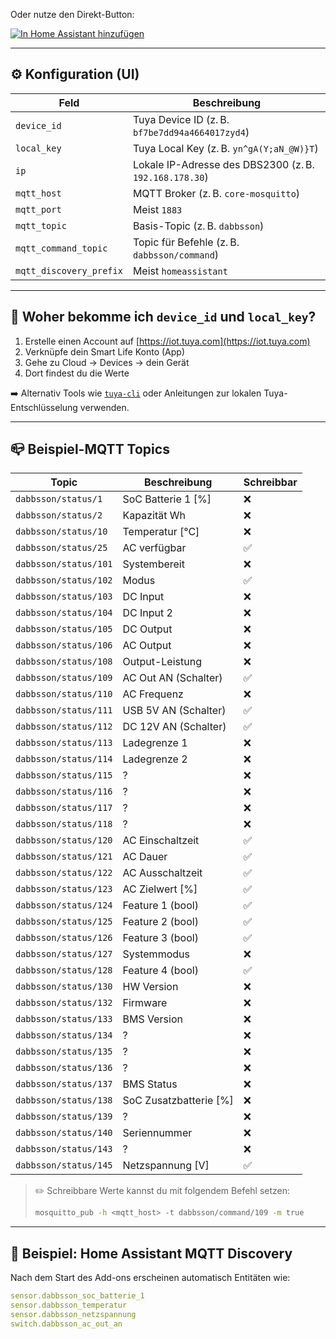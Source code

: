 
Oder nutze den Direkt-Button:

[![In Home Assistant hinzufügen](https://my.home-assistant.io/badges/supervisor_add_addon_repository.svg)](https://my.home-assistant.io/redirect/supervisor_add_addon_repository/?repository_url=https://github.com/kleimj1/dabbsson_dbs2300)

---

## ⚙️ Konfiguration (UI)

| Feld                 | Beschreibung                                   |
|----------------------|-----------------------------------------------|
| `device_id`          | Tuya Device ID (z. B. `bf7be7dd94a4664017zyd4`) |
| `local_key`          | Tuya Local Key (z. B. `yn^gA(Y;aN_@W)}T`)       |
| `ip`                 | Lokale IP-Adresse des DBS2300 (z. B. `192.168.178.30`) |
| `mqtt_host`          | MQTT Broker (z. B. `core-mosquitto`)          |
| `mqtt_port`          | Meist `1883`                                   |
| `mqtt_topic`         | Basis-Topic (z. B. `dabbsson`)                 |
| `mqtt_command_topic` | Topic für Befehle (z. B. `dabbsson/command`)   |
| `mqtt_discovery_prefix` | Meist `homeassistant`                      |

---

## 🔐 Woher bekomme ich `device_id` und `local_key`?

1. Erstelle einen Account auf [https://iot.tuya.com](https://iot.tuya.com)
2. Verknüpfe dein Smart Life Konto (App)
3. Gehe zu Cloud → Devices → dein Gerät
4. Dort findest du die Werte

➡️ Alternativ Tools wie [`tuya-cli`](https://github.com/TuyaAPI/cli) oder Anleitungen zur lokalen Tuya-Entschlüsselung verwenden.

---

## 📪 Beispiel-MQTT Topics

| Topic                            | Beschreibung              | Schreibbar |
|----------------------------------|----------------------------|------------|
| `dabbsson/status/1`             | SoC Batterie 1 [%]         | ❌         |
| `dabbsson/status/2`             | Kapazität Wh               | ❌         |
| `dabbsson/status/10`            | Temperatur [°C]            | ❌         |
| `dabbsson/status/25`            | AC verfügbar               | ✅         |
| `dabbsson/status/101`           | Systembereit               | ❌         |
| `dabbsson/status/102`           | Modus                      | ✅         |
| `dabbsson/status/103`           | DC Input                   | ❌         |
| `dabbsson/status/104`           | DC Input 2                 | ❌         |
| `dabbsson/status/105`           | DC Output                  | ❌         |
| `dabbsson/status/106`           | AC Output                  | ❌         |
| `dabbsson/status/108`           | Output-Leistung            | ❌         |
| `dabbsson/status/109`           | AC Out AN (Schalter)       | ✅         |
| `dabbsson/status/110`           | AC Frequenz                | ❌         |
| `dabbsson/status/111`           | USB 5V AN (Schalter)       | ✅         |
| `dabbsson/status/112`           | DC 12V AN (Schalter)       | ✅         |
| `dabbsson/status/113`           | Ladegrenze 1               | ❌         |
| `dabbsson/status/114`           | Ladegrenze 2               | ❌         |
| `dabbsson/status/115`           | ?                          | ❌         |
| `dabbsson/status/116`           | ?                          | ❌         |
| `dabbsson/status/117`           | ?                          | ❌         |
| `dabbsson/status/118`           | ?                          | ❌         |
| `dabbsson/status/120`           | AC Einschaltzeit           | ✅         |
| `dabbsson/status/121`           | AC Dauer                   | ✅         |
| `dabbsson/status/122`           | AC Ausschaltzeit           | ✅         |
| `dabbsson/status/123`           | AC Zielwert [%]            | ✅         |
| `dabbsson/status/124`           | Feature 1 (bool)           | ✅         |
| `dabbsson/status/125`           | Feature 2 (bool)           | ✅         |
| `dabbsson/status/126`           | Feature 3 (bool)           | ✅         |
| `dabbsson/status/127`           | Systemmodus                | ❌         |
| `dabbsson/status/128`           | Feature 4 (bool)           | ✅         |
| `dabbsson/status/130`           | HW Version                 | ❌         |
| `dabbsson/status/132`           | Firmware                   | ❌         |
| `dabbsson/status/133`           | BMS Version                | ❌         |
| `dabbsson/status/134`           | ?                          | ❌         |
| `dabbsson/status/135`           | ?                          | ❌         |
| `dabbsson/status/136`           | ?                          | ❌         |
| `dabbsson/status/137`           | BMS Status                 | ❌         |
| `dabbsson/status/138`           | SoC Zusatzbatterie [%]     | ❌         |
| `dabbsson/status/139`           | ?                          | ❌         |
| `dabbsson/status/140`           | Seriennummer               | ❌         |
| `dabbsson/status/143`           | ?                          | ❌         |
| `dabbsson/status/145`           | Netzspannung [V]           | ✅         |

> ✏️ Schreibbare Werte kannst du mit folgendem Befehl setzen:
>
> ```bash
> mosquitto_pub -h <mqtt_host> -t dabbsson/command/109 -m true
> ```

---

## 🧪 Beispiel: Home Assistant MQTT Discovery

Nach dem Start des Add-ons erscheinen automatisch Entitäten wie:

```yaml
sensor.dabbsson_soc_batterie_1
sensor.dabbsson_temperatur
sensor.dabbsson_netzspannung
switch.dabbsson_ac_out_an
